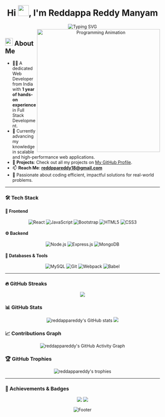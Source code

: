 <h1 align="center">Hi <img src="https://media.giphy.com/media/hvRJCLFzcasrR4ia7z/giphy.gif" width="35">, I'm Reddappa Reddy Manyam</h1>

<div align="center">
  <img src="https://readme-typing-svg.herokuapp.com?font=Fira+Code&pause=1000&width=435&lines=Experienced+Web+Developer;Full+Stack+Developer;Continually+Exploring+New+Technologies" alt="Typing SVG" />
</div>

<!-- Coding Animation -->
<div align="center">
  <img align="right" alt="Programming Animation" width="400" src="https://user-images.githubusercontent.com/74038190/229223263-cf2e4b07-2615-4f87-9c38-e37600f8381a.gif">
</div>

## <img src="https://media2.giphy.com/media/QssGEmpkyEOhBCb7e1/giphy.gif?cid=ecf05e47a0n3gi1bfqntqmob8g9aid1oyj2wr3ds3mg700bl&rid=giphy.gif" width="25"> About Me
- 👨‍💻 A dedicated Web Developer from India with **1 year of hands-on experience** in Full Stack Development.
- 🌱 Currently advancing my knowledge in scalable and high-performance web applications.
- 📂 **Projects**: Check out all my projects on [My GitHub Profile](https://github.com/reddappareddy).
- 📫 **Reach Me**: **reddppareddy18@gmail.com**
- 🎯 Passionate about coding efficient, impactful solutions for real-world problems.

---

### 🛠️ Tech Stack

#### 🌟 Frontend
<p align="center">
  <img src="https://img.icons8.com/color/48/000000/react-native.png" alt="React" />
  <img src="https://img.icons8.com/color/48/000000/javascript.png" alt="JavaScript" />
  <img src="https://img.icons8.com/color/48/000000/bootstrap.png" alt="Bootstrap" />
  <img src="https://img.icons8.com/color/48/000000/html-5.png" alt="HTML5" />
  <img src="https://img.icons8.com/color/48/000000/css3.png" alt="CSS3" />
</p>

#### ⚙️ Backend
<p align="center">
  <img src="https://img.icons8.com/color/48/000000/nodejs.png" alt="Node.js" />
  <img src="https://img.icons8.com/color/48/000000/express-js.png" alt="Express.js" />
  <img src="https://img.icons8.com/color/48/000000/mongodb.png" alt="MongoDB" />
</p>

#### 💾 Databases & Tools
<p align="center">
  <img src="https://img.icons8.com/color/48/000000/mysql-logo.png" alt="MySQL" />
  <img src="https://img.icons8.com/color/48/000000/git.png" alt="Git" />
  <img src="https://img.icons8.com/color/48/000000/webpack.png" alt="Webpack" />
  <img src="https://img.icons8.com/color/48/000000/babel.png" alt="Babel" />
</p>

---

### 🔥 GitHub Streaks
<p align="center">
  <img src="https://github-readme-streak-stats.herokuapp.com/?user=reddappareddy&theme=radical&hide_border=true"/>
</p>

### 📊 GitHub Stats
<p align="center">
  <img src="https://github-readme-stats.vercel.app/api?username=reddappareddy&show_icons=true&theme=radical&hide_border=true" alt="reddappareddy's GitHub stats" />
  <img src="https://github-readme-stats.vercel.app/api/top-langs/?username=reddappareddy&layout=compact&theme=radical&hide_border=true" />
</p>

### 📈 Contributions Graph
<p align="center">
  <img src="https://activity-graph.herokuapp.com/graph?username=reddappareddy&theme=rogue&hide_border=true" alt="reddappareddy's GitHub Activity Graph" />
</p>

### 🏆 GitHub Trophies
<p align="center">
  <img src="https://github-profile-trophy.vercel.app/?username=reddappareddy&theme=radical&no-frame=true" alt="reddappareddy's trophies" />
</p>

---

### 🏅 Achievements & Badges
<p align="center">
  <img src="https://img.shields.io/badge/Open%20Source%20Enthusiast-blue" />
  <img src="https://img.shields.io/badge/Problem%20Solver%20-%20Algorithm%20Expert-lightgrey" />
</p>

<!-- Footer Animation -->
<p align="center">
  <img src="https://raw.githubusercontent.com/Trilokia/Trilokia/379277808c61ef204768a61bbc5d25bc7798ccf1/bottom_header.svg" alt="Footer">
</p>
